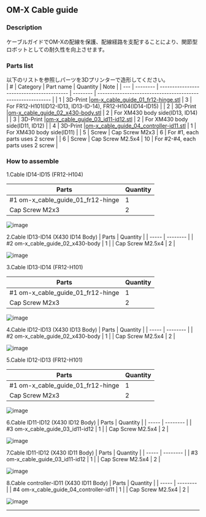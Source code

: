 ## OM-X Cable guide <br>

### Description <br>
ケーブルガイドでOM-Xの配線を保護、配線経路を支配することにより、関節型ロボットとしての耐久性を向上させます。

### Parts list <br>
以下のリストを参照しパーツを3Dプリンターで造形してください。
<br>
| #   | Category | Part name                                 |  Quantity |  Note                                                        | 
| --- | -------- | ----------------------------------------- |  -------- |  ----------------------------------------------------------- | 
| 1   | 3D-Print |[om-x_cable_guide_01_fr12-hinge.stl](https://github.com/ROBOTIS-JAPAN-GIT/open_manipulator/blob/master/open_manipulator_Hardware_tune-up/om-x_cable_guide_01_fr12-hinge.stl)      |  3        |  For FR12-H101(ID12-ID13, ID13-ID-14), FR12-H104(ID14-ID15)  | 
| 2   | 3D-Print |[om-x_cable_guide_02_x430-body.stl](https://github.com/ROBOTIS-JAPAN-GIT/open_manipulator/blob/master/open_manipulator_Hardware_tune-up/om-x_cable_guide_02_x430-body.stl)       |  2        |  For XM430 body side(ID13, ID14)                             | 
| 3   | 3D-Print |[om-x_cable_guide_03_id11-id12.stl](https://github.com/ROBOTIS-JAPAN-GIT/open_manipulator/blob/master/open_manipulator_Hardware_tune-up/om-x_cable_guide_03_id11-id12.stl)       |  2        |  For XM430 body side(ID11, ID12)                             | 
| 4   | 3D-Print |[om-x_cable_guide_04_controller-id11.stl](https://github.com/ROBOTIS-JAPAN-GIT/open_manipulator/blob/master/open_manipulator_Hardware_tune-up/om-x_cable_guide_04_controller-id11.stl) |  1        |  For XM430 body side(ID11)                                   | 
| 5   | Screw  | Cap Screw M2x3 |  6        |  For #1, each parts uses 2 screw | 
| 6   | Screw  | Cap Screw M2.5x4 |  10        |  For #2-#4, each parts uses 2 screw | 


### How to assemble

1.Cable ID14-ID15 (FR12-H104)<br>

| Parts | Quantity |
| ----- | -------- |
| #1 om-x_cable_guide_01_fr12-hinge | 1 |
| Cap Screw M2x3 | 2 |

![image](https://user-images.githubusercontent.com/5852451/101016569-51ebff80-35ac-11eb-9ff7-0008439a7221.png)

2.Cable ID13-ID14 (X430 ID14 Body)
| Parts | Quantity |
| ----- | -------- |
| #2 om-x_cable_guide_02_x430-body | 1 |
| Cap Screw M2.5x4 | 2 |

![image](https://user-images.githubusercontent.com/5852451/101017442-7399b680-35ad-11eb-9aaa-b04f418e6c1d.png)

3.Cable ID13-ID14 (FR12-H101)<br>

| Parts | Quantity |
| ----- | -------- |
| #1 om-x_cable_guide_01_fr12-hinge | 1 |
| Cap Screw M2x3 | 2 |

![image](https://user-images.githubusercontent.com/5852451/101018594-14d53c80-35af-11eb-8e16-2de9c5a826d7.png)

4.Cable ID12-ID13 (X430 ID13 Body)
| Parts | Quantity |
| ----- | -------- |
| #2 om-x_cable_guide_02_x430-body | 1 |
| Cap Screw M2.5x4 | 2 |

![image](https://user-images.githubusercontent.com/5852451/101018295-a3958980-35ae-11eb-86a0-fabab72c300c.png)

5.Cable ID12-ID13 (FR12-H101)<br>

| Parts | Quantity |
| ----- | -------- |
| #1 om-x_cable_guide_01_fr12-hinge | 1 |
| Cap Screw M2x3 | 2 |

![image](https://user-images.githubusercontent.com/5852451/101018341-ba3be080-35ae-11eb-9b7c-8851b80d2794.png)

6.Cable ID11-ID12 (X430 ID12 Body)
| Parts | Quantity |
| ----- | -------- |
| #3 om-x_cable_guide_03_id11-id12 | 1 |
| Cap Screw M2.5x4 | 2 |

![image](https://user-images.githubusercontent.com/5852451/101018430-d5a6eb80-35ae-11eb-88a8-049af3307508.png)

7.Cable ID11-ID12 (X430 ID11 Body)
| Parts | Quantity |
| ----- | -------- |
| #3 om-x_cable_guide_03_id11-id12 | 1 |
| Cap Screw M2.5x4 | 2 |

![image](https://user-images.githubusercontent.com/5852451/101018470-e5263480-35ae-11eb-8df8-1e7965af7c36.png)

8.Cable controller-ID11 (X430 ID11 Body)
| Parts | Quantity |
| ----- | -------- |
| #4 om-x_cable_guide_04_controller-id11 | 1 |
| Cap Screw M2.5x4 | 2 |

![image](https://user-images.githubusercontent.com/5852451/101018719-3f26fa00-35af-11eb-88b8-25863e668e87.png)

---
